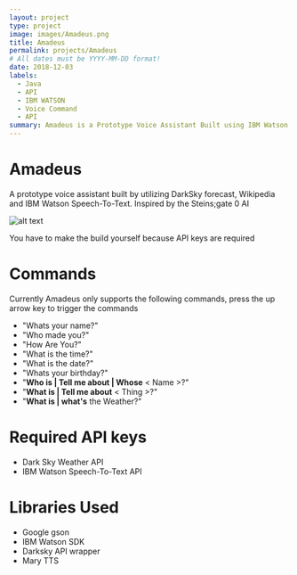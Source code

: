 ```yaml
---
layout: project
type: project
image: images/Amadeus.png
title: Amadeus
permalink: projects/Amadeus
# All dates must be YYYY-MM-DD format!
date: 2018-12-03
labels:
  - Java
  - API
  - IBM WATSON
  - Voice Command
  - API
summary: Amadeus is a Prototype Voice Assistant Built using IBM Watson and Various API services
---
```


# Amadeus
A prototype voice assistant built by utilizing DarkSky forecast, Wikipedia and IBM Watson Speech-To-Text.
Inspired by the Steins;gate 0 AI

![alt text](https://i.imgur.com/7bojSTa.png)

You have to make the build yourself because API keys are required

# Commands
Currently Amadeus only supports the following commands, press the up arrow key to trigger the commands

- "Whats your name?"
- "Who made you?"
- "How Are You?"
- "What is the time?"
- "What is the date?"
- "Whats your birthday?"
- "**Who is | Tell me about | Whose** < Name >?"
- "**What is | Tell me about** < Thing >?"
- "**What is | what's** the Weather?"

# Required API keys
- Dark Sky Weather API
- IBM Watson Speech-To-Text API

# Libraries Used
- Google gson
- IBM Watson SDK
- Darksky API wrapper
- Mary TTS
